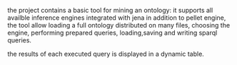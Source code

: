 the project contains a basic tool for mining an ontology: it supports all availble inference engines integrated with 
jena in addition to pellet engine, the tool allow loading a full ontology distributed on many files, choosing the engine, 
performing prepared queries, loading,saving and writing sparql queries.

the results of each executed query is displayed in a dynamic table.

